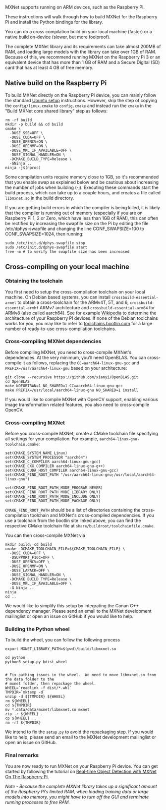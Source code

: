 MXNet supports running on ARM devices, such as the Raspberry PI.

These instructions will walk through how to build MXNet for the Raspberry Pi and
install the Python bindings for the library.

You can do a cross compilation build on your local machine (faster) or a native
build on-device (slower, but more foolproof).

The complete MXNet library and its requirements can take almost 200MB of RAM,
and loading large models with the library can take over 1GB of RAM. Because of
this, we recommend running MXNet on the Raspberry Pi 3 or an equivalent device
that has more than 1 GB of RAM and a Secure Digital (SD) card that has at least
4 GB of free memory.

## Native build on the Raspberry Pi

To build MXNet directly on the Raspberry Pi device, you can mainly follow the
standard [Ubuntu setup]({{'/get_started/ubuntu_setup|relative_url}})
instructions. However, skip the step of copying the `config/linux.cmake` to
`config.cmake` and instead run the `cmake` in the "Build MXNet core shared
library" step as follows:


```
rm -rf build
mkdir -p build && cd build
cmake \
  -DUSE_SSE=OFF \
  -DUSE_CUDA=OFF \
  -DUSE_OPENCV=ON \
  -DUSE_OPENMP=ON \
  -DUSE_MKL_IF_AVAILABLE=OFF \
  -DUSE_SIGNAL_HANDLER=ON \
  -DCMAKE_BUILD_TYPE=Release \
  -GNinja ..
ninja -j$(nproc)
```

Some compilation units require memory close to 1GB, so it's recommended that you
enable swap as explained below and be cautious about increasing the number of
jobs when building (-j). Executing these commands start the build process, which
can take up to a couple hours, and creates a file called `libmxnet.so` in the
build directory.

If you are getting build errors in which the compiler is being killed, it is
likely that the compiler is running out of memory (especially if you are on
Raspberry Pi 1, 2 or Zero, which have less than 1GB of RAM), this can often be
rectified by increasing the swapfile size on the Pi by editing the file
/etc/dphys-swapfile and changing the line CONF_SWAPSIZE=100 to
CONF_SWAPSIZE=1024, then running:

```
sudo /etc/init.d/dphys-swapfile stop
sudo /etc/init.d/dphys-swapfile start
free -m # to verify the swapfile size has been increased
```

## Cross-compiling on your local machine

### Obtaining the toolchain

You first need to setup the cross-compilation toolchain on your local machine.
On Debian based systems, you can install `crossbuild-essential-armel` to obtain
a cross-toolchain for the ARMv4T, 5T, and 6, `crossbuild-essential-armhf` ARMv7
architecture and `crossbuild-essential-arm64` for ARMv8 (also called aarch64).
See for example
[Wikipedia](https://en.wikipedia.org/wiki/Raspberry_Pi#Specifications) to
determine the architecture of your Raspberry PI devices. If none of the Debian
toolchains works for you, you may like to refer to
[toolchains.bootlin.com](https://toolchains.bootlin.com/) for a large number of
ready-to-use cross-compilation toolchains.

### Cross-compiling MXNet dependencies
Before compiling MXNet, you need to cross-compile MXNet's dependencies. At the
very minimum, you'll need OpenBLAS. You can cross-compile it as follows,
replacing the `CC=aarch64-linux-gnu-gcc` and `PREFIX=/usr/aarch64-linux-gnu`
based on your architecture:

```
git clone --recursive https://github.com/xianyi/OpenBLAS.git
cd OpenBLAS
make NOFORTRAN=1 NO_SHARED=1 CC=aarch64-linux-gnu-gcc
make PREFIX=/usr/local/aarch64-linux-gnu NO_SHARED=1 install
```

If you would like to compile MXNet with OpenCV support, enabling various image
transformation related features, you also need to cross-compile OpenCV.

### Cross-compiling MXNet

Before you cross-compile MXNet, create a CMake toolchain file specifying all settings for your compilation. For example, `aarch64-linux-gnu-toolchain.cmake`:

```
set(CMAKE_SYSTEM_NAME Linux)
set(CMAKE_SYSTEM_PROCESSOR "aarch64")
set(CMAKE_C_COMPILER aarch64-linux-gnu-gcc)
set(CMAKE_CXX_COMPILER aarch64-linux-gnu-g++)
set(CMAKE_CUDA_HOST_COMPILER aarch64-linux-gnu-gcc)
set(CMAKE_FIND_ROOT_PATH "/usr/aarch64-linux-gnu;/usr/local/aarch64-linux-gnu")

set(CMAKE_FIND_ROOT_PATH_MODE_PROGRAM NEVER)
set(CMAKE_FIND_ROOT_PATH_MODE_LIBRARY ONLY)
set(CMAKE_FIND_ROOT_PATH_MODE_INCLUDE ONLY)
set(CMAKE_FIND_ROOT_PATH_MODE_PACKAGE ONLY)
```

`CMAKE_FIND_ROOT_PATH` should be a list of directories containing the
cross-compilation toolchain and MXNet's cross-compiled dependencies. If you use
a toolchain from the bootlin site linked above, you can find the respective
CMake toolchain file at `share/buildroot/toolchainfile.cmake`.

You can then cross-compile MXNet via

```
mkdir build; cd build
cmake -DCMAKE_TOOLCHAIN_FILE=${CMAKE_TOOLCHAIN_FILE} \
  -DUSE_CUDA=OFF \
  -DSUPPORT_F16C=OFF \
  -DUSE_OPENCV=OFF \
  -DUSE_OPENMP=ON \
  -DUSE_LAPACK=OFF \
  -DUSE_SIGNAL_HANDLER=ON \
  -DCMAKE_BUILD_TYPE=Release \
  -DUSE_MKL_IF_AVAILABLE=OFF \
  -G Ninja ..
ninja
cd ..
```

We would like to simplify this setup by integrating the Conan C++ dependency
manager. Please send an email to the MXNet development mailinglist or open an
issue on GitHub if you would like to help.

### Building the Python wheel

To build the wheel, you can follow the following process

```
export MXNET_LIBRARY_PATH=$(pwd)/build/libmxnet.so

cd python
python3 setup.py bdist_wheel


# Fix pathing issues in the wheel.  We need to move libmxnet.so from the data folder to the
# mxnet folder, then repackage the wheel.
WHEEL=`readlink -f dist/*.whl`
TMPDIR=`mktemp -d`
unzip -d ${TMPDIR} ${WHEEL}
rm ${WHEEL}
cd ${TMPDIR}
mv *.data/data/mxnet/libmxnet.so mxnet
zip -r ${WHEEL} .
cp ${WHEEL} ..
rm -rf ${TMPDIR}
```

We intend to fix the `setup.py` to avoid the repackaging step. If you would like
to help, please send an email to the MXNet development mailinglist or open an
issue on GitHub.


### Final remarks

You are now ready to run MXNet on your Raspberry Pi device. You can get started
by following the tutorial on [Real-time Object Detection with MXNet On The
Raspberry
Pi](https://mxnet.io/api/python/docs/tutorials/deploy/inference/wine_detector.html).

*Note - Because the complete MXNet library takes up a significant amount of the
Raspberry Pi's limited RAM, when loading training data or large models into
memory, you might have to turn off the GUI and terminate running processes to
free RAM.*

